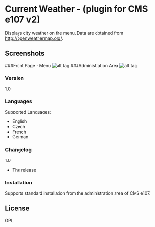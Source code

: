 # Current Weather - (plugin for CMS e107 v2)
Displays city weather on the menu. Data are obtained from http://openweathermap.org/.

## Screenshots
###Front Page - Menu
![alt tag](http://imagelink.cz/images/currentweatherfront.png)
###Administration Area
![alt tag](http://imagelink.cz/images/currentweatheradmin.png)
### Version
1.0
### Languages
Supported Languages:
 - English
 - Czech
 - French
 - German

### Changelog
1.0
 - The release

### Installation
Supports standard installation from the administration area of CMS e107.

License
----

GPL
